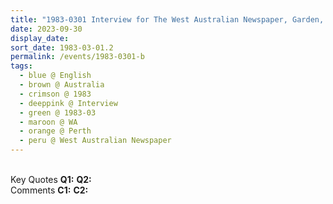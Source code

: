 ```yaml
---
title: "1983-0301 Interview for The West Australian Newspaper, Garden, Āśhram, Dalkeith, Perth, WA, Australia"
date: 2023-09-30
display_date: 
sort_date: 1983-03-01.2
permalink: /events/1983-0301-b
tags:
  - blue @ English
  - brown @ Australia
  - crimson @ 1983
  - deeppink @ Interview
  - green @ 1983-03
  - maroon @ WA
  - orange @ Perth
  - peru @ West Australian Newspaper
---
```


<br>

<wave-list>
  <list-title color="DarkSeaGreen" width="55">Key Quotes</list-title>
  <list-item color="BlanchedAlmond" width="280"><b>Q1:</b> <i></i></list-item>
  <list-item color="Lavender" width="280"><b>Q2:</b> <i></i></list-item>
</wave-list>

<br>

<wave-list>
  <list-title color="DarkSeaGreen" width="55">Comments</list-title>
  <list-item color="BlanchedAlmond" width="280"><b>C1:</b> <i></i></list-item>
  <list-item color="Lavender" width="280"><b>C2:</b> <i></i></list-item>
</wave-list>